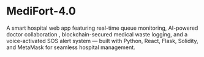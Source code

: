 # MediFort-4.0
A smart hospital web app featuring real-time queue monitoring, AI-powered doctor collaboration , blockchain-secured medical waste logging, and a voice-activated SOS alert system — built with Python, React, Flask, Solidity, and MetaMask for seamless hospital management.
